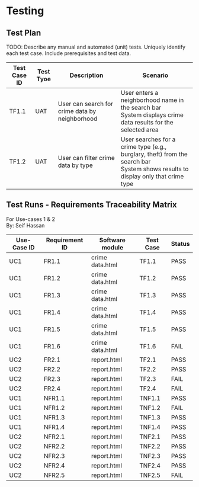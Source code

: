 # Testing

## Test Plan
TODO: Describe any manual and automated (unit) tests. Uniquely identify each test case. Include prerequisites and test data.

| Test Case ID | Test Tyoe | Description | Scenario |
| ---------- | -------------- | --------------- | --------- |
| TF1.1 | UAT | User can search for crime data by neighborhood | User enters a neighborhood name in the search bar <br> System displays crime data results for the selected area |
| TF1.2 | UAT | User can filter crime data by type | User searches for a crime type (e.g., burglary, theft) from the search bar <br> System shows results to display only that crime type |

## Test Runs - Requirements Traceability Matrix 
For Use-cases 1 & 2 <br>
By: Seif Hassan

| Use-Case ID | Requirement ID | Software module | Test Case | Status |
| ---------- | -------------- | --------------- | --------- | ------- |
| UC1 | FR1.1 | crime data.html | TF1.1 | PASS |
| UC1 | FR1.2 | crime data.html | TF1.2 | PASS |
| UC1 | FR1.3 | crime data.html | TF1.3 | PASS |
| UC1 | FR1.4 | crime data.html | TF1.4 | PASS |
| UC1 | FR1.5 | crime data.html | TF1.5 | PASS |
| UC1 | FR1.6 | crime data.html | TF1.6 | FAIL |
| UC2 | FR2.1 | report.html | TF2.1 | PASS |
| UC2 | FR2.2 | report.html | TF2.2 | PASS |
| UC2 | FR2.3 | report.html | TF2.3 | FAIL |
| UC2 | FR2.4 | report.html | TF2.4 | FAIL |
| UC1 | NFR1.1 | report.html | TNF1.1 | PASS |
| UC1 | NFR1.2 | report.html | TNF1.2 | FAIL |
| UC1 | NFR1.3 | report.html | TNF1.3 | PASS |
| UC1 | NFR1.4 | report.html | TNF1.4 | PASS |
| UC2 | NFR2.1 | report.html | TNF2.1 | PASS |
| UC2 | NFR2.2 | report.html | TNF2.2 | PASS |
| UC2 | NFR2.3 | report.html | TNF2.3 | PASS |
| UC2 | NFR2.4 | report.html | TNF2.4 | PASS |
| UC2 | NFR2.5 | report.html | TNF2.5 | FAIL |

